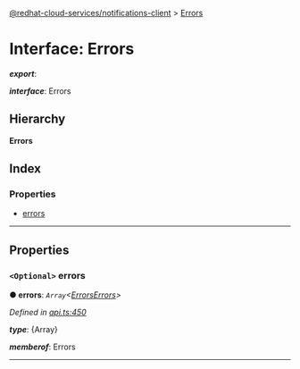 [@redhat-cloud-services/notifications-client](../README.md) > [Errors](../interfaces/errors.md)

# Interface: Errors

*__export__*: 

*__interface__*: Errors

## Hierarchy

**Errors**

## Index

### Properties

* [errors](errors.md#errors-1)

---

## Properties

<a id="errors-1"></a>

### `<Optional>` errors

**● errors**: *`Array`<[ErrorsErrors](errorserrors.md)>*

*Defined in [api.ts:450](https://github.com/RedHatInsights/javascript-clients/blob/master/packages/hooks/api.ts#L450)*

*__type__*: {Array}

*__memberof__*: Errors

___

